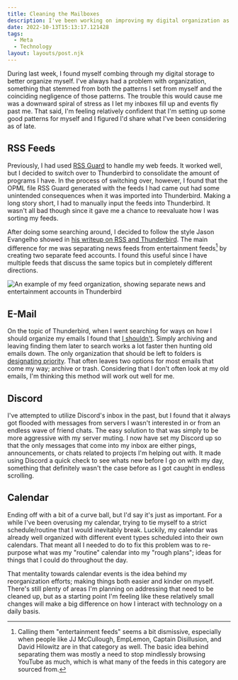 ```yaml
---
title: Cleaning the Mailboxes
description: I've been working on improving my digital organization as of late, something which I've felt has been lacking for quite some time.
date: 2022-10-13T15:13:17.121428
tags:
  - Meta
  - Technology
layout: layouts/post.njk
---
```

During last week, I found myself combing through my digital storage to better organize myself. I've always had a problem with organization, something that stemmed from both the patterns I set from myself and the coinciding negligence of those patterns. The trouble this would cause me was a downward spiral of stress as I let my inboxes fill up and events fly past me. That said, I'm feeling relatively confident that I'm setting up some good patterns for myself and I figured I'd share what I've been considering as of late.

## RSS Feeds

Previously, I had used [RSS Guard](https://github.com/martinrotter/rssguard) to handle my web feeds. It worked well, but I decided to switch over to Thunderbird to consolidate the amount of programs I have. In the process of switching over, however, I found that the OPML file RSS Guard generated with the feeds I had came out had some unintended consequences when it was imported into Thunderbird. Making a long story short, I had to manually input the feeds into Thunderbird. It wasn't all bad though since it gave me a chance to reevaluate how I was sorting my feeds.

After doing some searching around, I decided to follow the style Jason Evangelho showed in [his writeup on RSS and Thunderbird](https://blog.thunderbird.net/2022/05/thunderbird-rss-feeds-guide-favorite-content-to-the-inbox/). The main difference for me was separating news feeds from entertainment feeds[^1] by creating two separate feed accounts. I found this useful since I have multiple feeds that discuss the same topics but in completely different directions.

[^1]: Calling them "entertainment feeds" seems a bit dismissive, especially when people like JJ McCullough, EmpLemon, Captain Disillusion, and David Hilowitz are in that category as well. The basic idea behind separating them was mostly a need to stop mindlessly browsing YouTube as much, which is what many of the feeds in this category are sourced from.

![An example of my feed organization, showing separate news and entertainment accounts in Thunderbird](assets/blog/cleaning-the-mailboxes/rss-organization.png)

## E-Mail

On the topic of Thunderbird, when I went searching for ways on how I should organize my emails I found that [I shouldn't](https://lifehacker.com/email-folders-might-actually-decrease-productivity-jus-5848244). Simply archiving and leaving finding them later to search works a lot faster then hunting old emails down. The only organization that should be left to folders is [designating priority](https://lifehacker.com/use-the-five-folder-system-to-finally-organize-your-ema-1792043402). That often leaves two options for most emails that come my way; archive or trash. Considering that I don't often look at my old emails, I'm thinking this method will work out well for me.

## Discord

I've attempted to utilize Discord's inbox in the past, but I found that it always got flooded with messages from servers I wasn't interested in or from an endless wave of friend chats. The easy solution to that was simply to be more aggressive with my server muting. I now have set my Discord up so that the only messages that come into my inbox are either pings, announcements, or chats related to projects I'm helping out with. It made using Discord a quick check to see whats new before I go on with my day, something that definitely wasn't the case before as I got caught in endless scrolling.

## Calendar

Ending off with a bit of a curve ball, but I'd say it's just as important. For a while I've been overusing my calendar, trying to tie myself to a strict schedule/routine that I would inevitably break. Luckily, my calendar was already well organized with different event types scheduled into their own calendars. That meant all I needed to do to fix this problem was to re-purpose what was my "routine" calendar into my "rough plans"; ideas for things that I could do throughout the day.

That mentality towards calendar events is the idea behind my reorganization efforts; making things both easier and kinder on myself. There's still plenty of areas I'm planning on addressing that need to be cleaned up, but as a starting point I'm feeling like these relatively small changes will make a big difference on how I interact with technology on a daily basis.